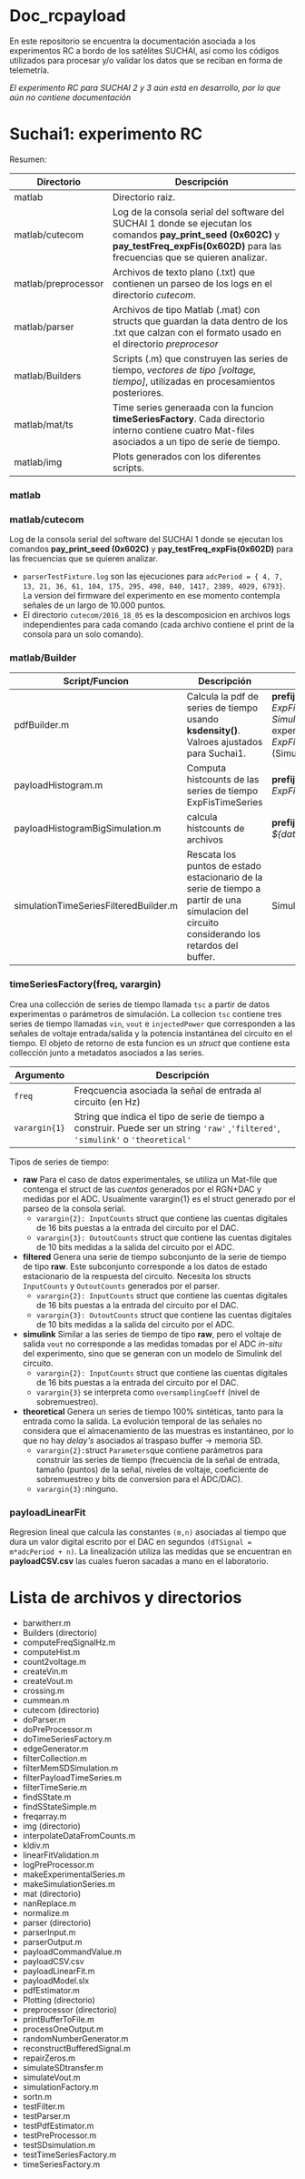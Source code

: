 # Doc_rcpayload
En este repositorio se encuentra la documentación asociada a los experimentos RC a bordo de los satélites SUCHAI, así como los códigos utilizados para procesar y/o validar los datos que se reciban en forma de telemetría. 

*El experimento RC para SUCHAI 2 y 3 aún está en desarrollo, por lo que aún no contiene documentación*

# Suchai1: experimento RC
Resumen:

| Directorio | Descripción |
| ------ | ------ |
| matlab | Directorio raiz. |
| matlab/cutecom | Log de la consola serial del software del SUCHAI 1 donde se ejecutan los comandos **pay_print_seed (0x602C)** y **pay_testFreq_expFis(0x602D)** para las frecuencias que se quieren analizar.| 
| matlab/preprocessor | Archivos de texto plano (.txt) que contienen un parseo de los logs en el directorio *cutecom*.  |
| matlab/parser | Archivos de tipo Matlab (.mat) con structs que guardan la data dentro de los .txt que calzan con el formato usado en el directorio  *preprocesor*| 
| matlab/Builders | Scripts (.m) que construyen las series de tiempo, *vectores de tipo [voltage, tiempo]*, utilizadas en procesamientos posteriores. | 
| matlab/mat/ts | Time series generaada con la funcion **timeSeriesFactory**. Cada directorio interno contiene cuatro Mat-files asociados a un tipo de serie de tiempo. |
| matlab/img | Plots generados con los diferentes scripts. |

### matlab

### matlab/cutecom
Log de la consola serial del software del SUCHAI 1 donde se ejecutan los comandos **pay_print_seed (0x602C)** y **pay_testFreq_expFis(0x602D)** para las frecuencias que se quieren analizar.

  - ``parserTestFixture.log`` son las ejecuciones para `adcPeriod = { 4, 7, 13, 21, 36, 61, 104, 175, 295, 498, 840, 1417, 2389, 4029, 6793}`. La version del firmware del experimento en ese momento contempla señales de un largo de 10.000 puntos.
  - El directorio `cutecom/2016_18_05` es la descomposicion en archivos logs independientes para cada comando (cada archivo contiene el print de la consola para un solo comando).

### matlab/Builder

| Script/Funcion | Descripción | Input | Output |
| ------ | ------ | ------ | ------ |
| pdfBuilder.m | Calcula la pdf de series de tiempo usando **ksdensity()**. Valroes ajustados para Suchai1. | **prefijo** de fecha de *FilteredSeries*, *ExpFisTimeSeries.tscData*, *SimulationFiltered* (datos experimentales) y *ExpFisTimeSeries.tscSimulation* (Simulink). | *ExpFisDistributions* (.mat) contiene las distribuciones de cada input. |
| payloadHistogram.m | Computa histcounts de las series de tiempo ExpFisTimeSeries | **prefijo** de fecha de los *ExpFisTimeSeries* | *ExpFisHistogram* (.mat) |
| payloadHistogramBigSimulation.m | calcula histcounts de archivos  | **prefijo** de fecha de los *${date}_Simulation_freq{index}.mat* | *SimulationHistogram.mat* |
| simulationTimeSeriesFilteredBuilder.m | Rescata los puntos de estado estacionario de la serie de tiempo a partir de una simulacion del circuito considerando los retardos del buffer. | Simulation (timeseries .mat) | *SimulationFiltered* (timeseries .mat) |

### timeSeriesFactory(freq, varargin)
Crea una collección de series de tiempo llamada `tsc` a partir de datos experimentas o parámetros de simulación. La collecion `tsc` contiene tres series de tiempo llamadas `vin`, `vout` e `injectedPower` que corresponden a las señales de voltaje entrada/salida y la potencia instantánea del circuito en el tiempo. El objeto de retorno de esta funcion es un *struct* que contiene esta collección junto a metadatos asociados a las series.


| Argumento | Descripción | 
| ------ | ------ |
| `freq` | Freqcuencia asociada la señal de entrada al circuito (en Hz) | 
| `varargin{1}` | String que indica el tipo de serie de tiempo a construir. Puede ser un string `'raw'` ,`'filtered'`, `'simulink'` o `'theoretical'` |

Tipos de series de tiempo:

  - **raw** Para el caso de datos experimentales, se utiliza un Mat-file que contenga el struct de las *cuentas*  generados por el RGN+DAC y medidas por el ADC. Usualmente varargin{1} es el struct generado por el parseo de la consola serial.
    - `varargin{2}: InputCounts` struct que contiene las cuentas digitales de 16 bits puestas a la entrada del circuito por el DAC. 
    - `varargin{3}: OutoutCounts` struct que contiene las cuentas digitales de 10 bits medidas a la salida del circuito por el ADC. 
  - **filtered** Genera una serie de tiempo subconjunto de la serie de tiempo de tipo **raw**. Este subconjunto corresponde a los datos de estado estacionario de la respuesta del circuito. Necesita los structs `InputCounts` y `OutoutCounts` generados por el parser.
    - `varargin{2}: InputCounts` struct que contiene las cuentas digitales de 16 bits puestas a la entrada del circuito por el DAC. 
    - `varargin{3}: OutoutCounts` struct que contiene las cuentas digitales de 10 bits medidas a la salida del circuito por el ADC. 
  - **simulink** Similar a las series de tiempo de tipo **raw**, pero el voltaje de salida `vout` no corresponde a las medidas tomadas por el ADC *in-situ* del experimento, sino que se generan con un modelo de Simulink del circuito. 
    - `varargin{2}: InputCounts` struct que contiene las cuentas digitales de 16 bits puestas a la entrada del circuito por el DAC. 
    - `varargin{3}` se interpreta como `oversamplingCoeff` (nivel de sobremuestreo).
  - **theoretical** Genera un series de tiempo 100% sintéticas, tanto para la entrada como la salida. La evolución temporal de las señales no considera que el almacenamiento de las muestras es instantáneo, por lo que no hay *delay's* asociados al traspaso buffer -> memoria SD.
    - `varargin{2}:`struct `Parameters`que contiene parámetros para construir las series de tiempo (frecuencia de la señal de entrada, tamaño (puntos) de la señal, niveles de voltaje, coeficiente de sobremuestreo y bits de conversion para el ADC/DAC).
    - `varargin{3}:`ninguno.

### payloadLinearFit 
Regresion lineal que calcula las constantes `(m,n)` asociadas al tiempo que dura un valor digital escrito por el DAC en segundos `(dTSignal = m*adcPeriod + n)`. La linealización utiliza las medidas que se encuentran en **payloadCSV.csv** las cuales fueron sacadas a mano en el laboratorio.

# Lista de archivos y directorios
- barwitherr.m
- Builders (directorio)
- computeFreqSignalHz.m
- computeHist.m
- count2voltage.m
- createVin.m
- createVout.m
- crossing.m
- cummean.m
- cutecom (directorio)
- doParser.m
- doPreProcessor.m
- doTimeSeriesFactory.m
- edgeGenerator.m
- filterCollection.m
- filterMemSDSimulation.m
- filterPayloadTimeSeries.m
- filterTimeSerie.m
- findSState.m
- findSStateSimple.m
- freqarray.m
- img (directorio)
- interpolateDataFromCounts.m
- kldiv.m
- linearFitValidation.m
- logPreProcessor.m
- makeExperimentalSeries.m
- makeSimulationSeries.m
- mat (directorio)
- nanReplace.m
- normalize.m
- parser (directorio)
- parserInput.m
- parserOutput.m
- payloadCommandValue.m
- payloadCSV.csv
- payloadLinearFit.m
- payloadModel.slx
- pdfEstimator.m
- Plotting (directorio)
- preprocessor (directorio)
- printBufferToFile.m
- processOneOutput.m
- randomNumberGenerator.m
- reconstructBufferedSignal.m
- repairZeros.m
- simulateSDtransfer.m
- simulateVout.m
- simulationFactory.m
- sortn.m
- testFilter.m
- testParser.m
- testPdfEstimator.m
- testPreProcessor.m
- testSDsimulation.m
- testTimeSeriesFactory.m
- timeSeriesFactory.m


